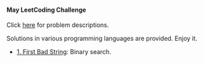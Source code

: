#### May LeetCoding Challenge
Click [here](https://leetcode.com/explore/featured/card/may-leetcoding-challenge/) for problem descriptions.

Solutions in various programming languages are provided. Enjoy it. 

* [1. First Bad String](https://github.com/jinshendan/Leetcode/tree/master/May-LeetCoding-Challenge/First-Bad-Version): Binary search.
